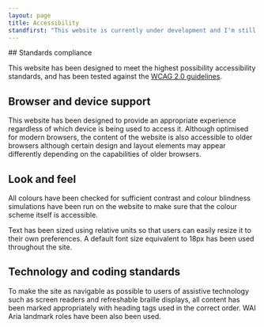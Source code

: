 ```yaml
---
layout: page
title: Accessibility
standfirst: "This website is currently under development and I'm still in the process of carrying out accessibility testing. Once that's been finished, this page will be updated and more detail provided."
---
```


## Standards compliance

This website has been designed to meet the highest possibility accessibility standards, and has been tested against the [WCAG 2.0 guidelines](http://www.w3.org/TR/WCAG20/).

## Browser and device support

This website has been designed to provide an appropriate experience regardless of which device is being used to access it. Although optimised for modern browsers, the content of the website is also accessible to older browsers although certain design and layout elements may appear differently depending on the capabilities of older browsers. 

## Look and feel

All colours have been checked for sufficient contrast and colour blindness simulations have been run on the website to make sure that the colour scheme itself is accessible.

Text has been sized using relative units so that users can easily resize it to their own preferences. A default font size equivalent to 18px has been used throughout the site.

## Technology and coding standards

To make the site as navigable as possible to users of assistive technology such as screen readers and refreshable braille displays, all content has been marked appropriately with heading tags used in the correct order. WAI Aria landmark roles have been also been used.